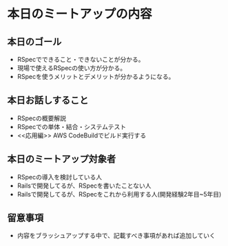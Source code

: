 # 本日のミートアップの内容
## 本日のゴール
- RSpecでできること・できないことが分かる。
- 現場で使えるRSpecの使い方が分かる。
- RSpecを使うメリットとデメリットが分かるようになる。

## 本日お話しすること
- RSpecの概要解説
- RSpecでの単体・結合・システムテスト
- <<応用編>> AWS CodeBuildでビルド実行する


## 本日のミートアップ対象者
- RSpecの導入を検討している人
- Railsで開発してるが、RSpecを書いたことない人
- Railsで開発してるが、RSpecをこれから利用する人(開発経験2年目~5年目)

## 留意事項
- 内容をブラッシュアップする中で、記載すべき事項があれば追加していく
